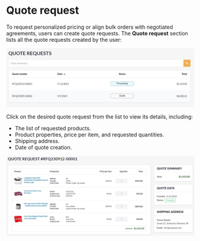 # Quote request

To request personalized pricing or align bulk orders with negotiated agreements, users can create quote requests. The **Quote request** section lists all the quote requests created by the user:

![Quote requests](../media/quote-requests.png)

Click on the desired quote request from the list to view its details, including:

* The list of requested products.
* Product properties, price per item, and requested quantities.
* Shipping address.
* Date of quote creation.

![Quote details](../media/quote-request-details.png)
